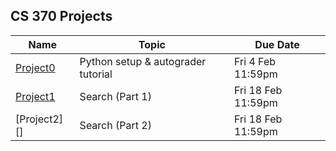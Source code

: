 ## CS 370 Projects

| **Name** | **Topic** | **Due Date** |
|----------|-----------|--------------|
| [Project0][] | Python setup & autograder tutorial | Fri 4 Feb 11:59pm |
| [Project1][] | Search (Part 1) | Fri 18 Feb 11:59pm |
| [Project2][] | Search (Part 2) | Fri 18 Feb 11:59pm |


[Project0]: https://github.com/williamdemeo/cs370-spring2022/blob/master/projects/Project0/
[Project1]: https://github.com/williamdemeo/cs370-spring2022/blob/master/projects/Project1/
